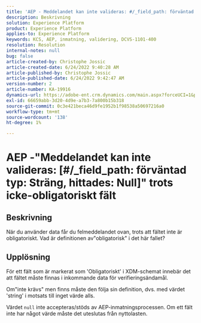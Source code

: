```yaml
---
title: 'AEP - Meddelandet kan inte valideras: #/_field_path: förväntad typ: Sträng, hittades: Null trots att fältet inte är obligatoriskt'
description: Beskrivning
solution: Experience Platform
product: Experience Platform
applies-to: Experience Platform
keywords: KCS, AEP, inmatning, validering, DCVS-1101-400
resolution: Resolution
internal-notes: null
bug: false
article-created-by: Christophe Jossic
article-created-date: 6/24/2022 9:40:28 AM
article-published-by: Christophe Jossic
article-published-date: 6/24/2022 9:42:47 AM
version-number: 2
article-number: KA-19916
dynamics-url: https://adobe-ent.crm.dynamics.com/main.aspx?forceUCI=1&pagetype=entityrecord&etn=knowledgearticle&id=93e32fab-a1f3-ec11-bb3d-6045bd01565f
exl-id: 66659abb-3d20-4d9e-a7b3-7a800b15b318
source-git-commit: 0c3e421beca46d9fe1952b1f98538a50697216a0
workflow-type: tm+mt
source-wordcount: '138'
ht-degree: 1%

---
```


# AEP -&quot;Meddelandet kan inte valideras: [#/_field_path: förväntad typ: Sträng, hittades: Null]&quot; trots icke-obligatoriskt fält

## Beskrivning

När du använder data får du felmeddelandet ovan, trots att fältet inte är obligatoriskt. Vad är definitionen av&quot;obligatorisk&quot; i det här fallet?

## Upplösning


För ett fält som är markerat som &#39;Obligatoriskt&#39; i XDM-schemat innebär det att fältet måste finnas i inkommande data för verifieringsändamål.

Om&quot;inte krävs&quot; men finns måste den följa sin definition, dvs. med värdet &#39;string&#39; i motsats till inget värde alls.



Värdet `null` inte accepteras/stöds av AEP-inmatningsprocessen. Om ett fält inte har något värde måste det uteslutas från nyttolasten.
